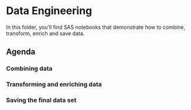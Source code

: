 # Data Engineering

In this folder, you’ll find SAS notebooks that demonstrate how to combine, transform, enrich and save data.

## Agenda

### Combining data

### Transforming and enriching data

### Saving the final data set
